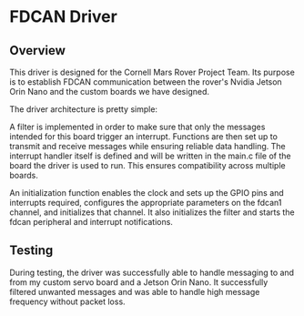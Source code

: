 # FDCAN Driver #

## Overview ##
This driver is designed for the Cornell Mars Rover Project Team. Its purpose is to 
establish FDCAN communication between the rover's Nvidia Jetson Orin Nano and the 
custom boards we have designed.

The driver architecture is pretty simple:

A filter is implemented in order to make sure that only the messages intended for 
this board trigger an interrupt. Functions are then set up to transmit and receive 
messages while ensuring reliable data handling. The interrupt handler itself is 
defined and will be written in the main.c file of the board the driver is used to 
run. This ensures compatibility across multiple boards.

An initialization function enables the clock and sets up the GPIO pins and interrupts 
required, configures the appropriate parameters on the fdcan1 channel, and initializes 
that channel. It also initializes the filter and starts the fdcan peripheral and 
interrupt notifications.

## Testing ##

During testing, the driver was successfully able to handle messaging to and from my 
custom servo board and a Jetson Orin Nano. It successfully filtered unwanted messages 
and was able to handle high message frequency without packet loss.
